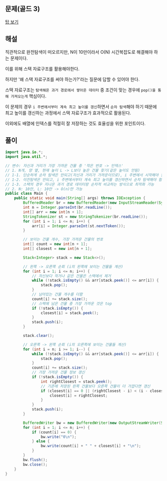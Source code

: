 ## 문제(골드 3) 

[탑 보기](https://www.acmicpc.net/problem/22866)

## 해설

직관적으로 완전탐색이 떠오르지만, N이 10만이라서 O(N) 시간복잡도로 해결해야 하는 문제이다.

이를 위해 스택 자료구조를 활용해야한다. 

하지만 '왜 스택 자료구조를 써야 하는가?'라는 질문에 답할 수 있어야 한다.

스택 자료구조는 `탐색해온 과거 경로에서 쌓아온 데이터` 중 조건이 맞는 경우에 `pop()을 통해 가져오는게` 핵심이다.

이 문제의 경우 `i 주변에서부터 계속 최고 높이를 갱신`하면서 `순차 탐색`해야 하기 때문에 최고 높이를 갱신하는 과정에서 스택 자료구조가 효과적으로 활용된다.

이외에도 배열에 인덱스를 적절히 잘 저장하는 것도 효율성을 위한 포인트이다.

## 풀이

```java
import java.io.*;
import java.util.*;

// 변수: 자신과 거리가 가장 가까운 건물 중 '작은 번호 -> 인덱스'
// 1. N개, 양 옆, 현재 높이 L -> L보다 높은 건물 찾기(같은 높이도 안됨)
// 1-1. 단순하게 순차 탐색은 안되고(자신과 거리가 가까운이므로), i 주변에서 시작해야 함
// 1-2. 이진탐색은 안되고, i 주변에서부터 계속 최고 높이를 갱신하면서 순차 탐색해야 함
// 1-3. 스택의 경우 지나온 과거 경로 데이터랑 순차적 비교하는 방식으로 최적화 가능
// 2. N: 10만, L: 10만 -> O(n)만 가능
public class Main {
    public static void main(String[] args) throws IOException {
        BufferedReader br = new BufferedReader(new InputStreamReader(System.in));
        int n = Integer.parseInt(br.readLine());
        int[] arr = new int[n + 1];
        StringTokenizer st = new StringTokenizer(br.readLine());
        for (int i = 1; i <= n; i++) {
            arr[i] = Integer.parseInt(st.nextToken());
        }

        // 보이는 건물 개수, 가장 가까운 건물의 번호
        int[] count = new int[n + 1];
        int[] closest = new int[n + 1];

        Stack<Integer> stack = new Stack<>();

        // 왼쪽 -> 오른쪽 순회 (i의 왼쪽에 보이는 건물들 계산)
        for (int i = 1; i <= n; i++) {
            // 자신보다 작거나 같은 건물은 스택에서 제거
            while (!stack.isEmpty() && arr[stack.peek()] <= arr[i]) {
                stack.pop();
            }
            // 남아있는 건물 개수를 더함
            count[i] += stack.size();
            // 스택에 남은 건물 중 가장 가까운 것은 top
            if (!stack.isEmpty()) {
                closest[i] = stack.peek();
            }
            stack.push(i);
        }

        stack.clear();

        // 오른쪽 -> 왼쪽 순회 (i의 오른쪽에 보이는 건물들 계산)
        for (int i = n; i >= 1; i--) {
            while (!stack.isEmpty() && arr[stack.peek()] <= arr[i]) {
                stack.pop();
            }
            count[i] += stack.size();
            // 가장 가까운 건물 정보 갱신
            if (!stack.isEmpty()) {
                int rightClosest = stack.peek();
                // 기존에 저장된 왼쪽 건물보다 오른쪽 건물이 더 가깝다면 갱신
                if (closest[i] == 0 || (rightClosest - i) < (i - closest[i])) {
                    closest[i] = rightClosest;
                }
            }
            stack.push(i);
        }

        BufferedWriter bw = new BufferedWriter(new OutputStreamWriter(System.out));
        for (int i = 1; i <= n; i++) {
            if (count[i] == 0) {
                bw.write("0\n");
            } else {
                bw.write(count[i] + " " + closest[i] + "\n");
            }
        }
        bw.flush();
        bw.close();
    }
}

```
